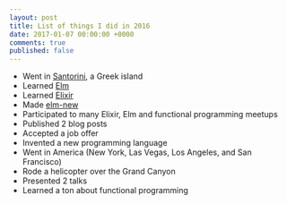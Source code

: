 ```yaml
---
layout: post
title: List of things I did in 2016
date: 2017-01-07 00:00:00 +0000
comments: true
published: false
---
```


- Went in [Santorini](https://en.wikipedia.org/wiki/Santorini), a Greek island
- Learned [Elm](https://elm-lang.org/)
- Learned [Elixir](https://elixir-lang.org/)
- Made [elm-new](https://github.com/simonewebdesign/elm-new)
- Participated to many Elixir, Elm and functional programming meetups
- Published 2 blog posts
- Accepted a job offer
- Invented a new programming language
- Went in America (New York, Las Vegas, Los Angeles, and San Francisco)
- Rode a helicopter over the Grand Canyon
- Presented 2 talks
- Learned a ton about functional programming

